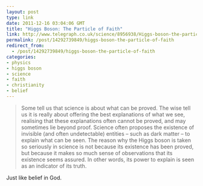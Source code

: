 ```yaml
---
layout: post
type: link
date: 2011-12-16 03:04:06 GMT
title: "Higgs Boson: The Particle of Faith"
link: http://www.telegraph.co.uk/science/8956938/Higgs-boson-the-particle-of-faith.html
permalink: /post/14292739849/higgs-boson-the-particle-of-faith
redirect_from: 
  - /post/14292739849/higgs-boson-the-particle-of-faith
categories:
- physics
- higgs boson
- science
- faith
- christianity
- belief
---
```

<blockquote>Some tell us that science is about what can be proved. The wise tell us it is really about offering the best explanations of what we see, realising that these explanations often cannot be proved, and may sometimes lie beyond proof. Science often proposes the existence of invisible (and often undetectable) entities – such as dark matter – to explain what can be seen. The reason why the Higgs boson is taken so seriously in science is not because its existence has been proved, but because it makes so much sense of observations that its existence seems assured. In other words, its power to explain is seen as an indicator of its truth.</blockquote>
<p>Just like belief in God.</p>